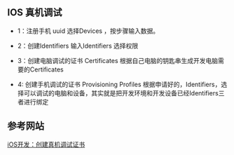 ## IOS 真机调试


-  1：注册手机 uuid
选择Devices ，按步骤输入数据。

-  2：创建Identifiers
输入Identifiers 选择权限

-  3：创建电脑调试的证书 Certificates
根据自己电脑的钥匙串生成开发电脑需要的Certificates

-  4: 创建手机调试的证书  Provisioning Profiles
根据申请好的，Identifiers，选择可以调试的电脑和设备，其实就是把开发环境和开发设备已经Identifiers三者进行绑定

## 参考网站

[iOS开发：创建真机调试证书](http://jingyan.baidu.com/article/ff411625b8141312e48237a7.html)